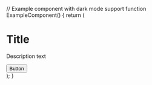 // Example component with dark mode support
function ExampleComponent() {
return (
<div className="bg-white dark:bg-gray-900 text-gray-900 dark:text-white">
<h1 className="text-2xl font-bold text-gray-800 dark:text-gray-100">
Title
</h1>
<p className="text-gray-600 dark:text-gray-300">
Description text
</p>
<button className="bg-blue-500 hover:bg-blue-600 dark:bg-blue-600 dark:hover:bg-blue-700 text-white px-4 py-2 rounded">
Button
</button>
</div>
);
}

<!--
1. Common Dark Mode Classes
Here are some common Tailwind dark mode classes you'll use:

Backgrounds: bg-white dark:bg-gray-900
Text: text-gray-900 dark:text-white
Borders: border-gray-300 dark:border-gray-700
Hover States: hover:bg-gray-100 dark:hover:bg-gray-800
Shadows: shadow-lg dark:shadow-gray-900/20

-->
